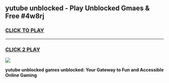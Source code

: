 
## yutube unblocked - Play Unblocked Gmaes & Free #4w8rj
<h3>
<a href="https://news.freeplayer.one?title=yutube_unblocked&ref=24F">CLICK TO PLAY</a></h3>
<hr>

<h3>
<a href="https://news.freeplayer.one?title=yutube_unblocked&ref=24F">CLICK 2 PLAY</a>
  
</h3>

<a href="https://news.freeplayer.one?title=yutube_unblocked&ref=24F/"><img src="https://clearcache.store/games.png"></a>


**yutube unblocked games unblocked: Your Gateway to Fun and Accessible Online Gaming**

